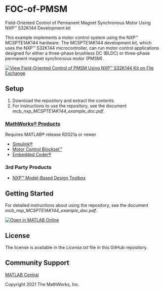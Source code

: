 # FOC-of-PMSM
Field-Oriented Control of Permanent Magnet Synchronous Motor Using NXP™ S32K144 Development kit

This example implements a motor control system using the NXP™ MCSPTE1AK144 hardware. The MCSPTE1AK144 development kit, which uses the NXP™ S32K144 microcontroller, can run motor control applications designed for either a three-phase brushless DC (BLDC) or three-phase permanent magnet synchronous motor (PMSM).

[![View Field-Oriented Control of PMSM Using NXP™ S32K144 Kit on File Exchange](https://www.mathworks.com/matlabcentral/images/matlab-file-exchange.svg)](https://www.mathworks.com/matlabcentral/fileexchange/93535-field-oriented-control-of-pmsm-using-nxp-s32k144-kit)

## Setup 

1. Download the repository and extract the contents.
2. For instructions to use the repository, see the document *mcb_nxp_MCSPTE1AK144_example_doc.pdf*.


### [MathWorks®  Products](https://www.mathworks.com)

Requires MATLAB® release R2021a or newer
- [Simulink®](https://www.mathworks.com/products/simulink.html)
- [Motor Control Blockset™](https://www.mathworks.com/products/motor-control.html)
- [Embedded Coder®](https://www.mathworks.com/products/embedded-coder.html)

### 3rd Party Products

- [NXP™ Model-Based Design Toolbox](https://www.mathworks.com/matlabcentral/fileexchange/64740-nxp-support-package-s32k1xx)

## Getting Started 
For detailed instructions about using the repository, see the document *mcb_nxp_MCSPTE1AK144_example_doc.pdf*.

[![Open in MATLAB Online](https://www.mathworks.com/images/responsive/global/open-in-matlab-online.svg)](<link>)

## License
The license is available in the *License.txt* file in this GitHub repository.


## Community Support
[MATLAB Central](https://www.mathworks.com/matlabcentral)

Copyright 2021 The MathWorks, Inc.
